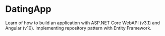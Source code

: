 # DatingApp
Learn of how to build an application with ASP.NET Core WebAPI (v3.1) and Angular (v10). Implementing repository pattern with Entity Framework. 
